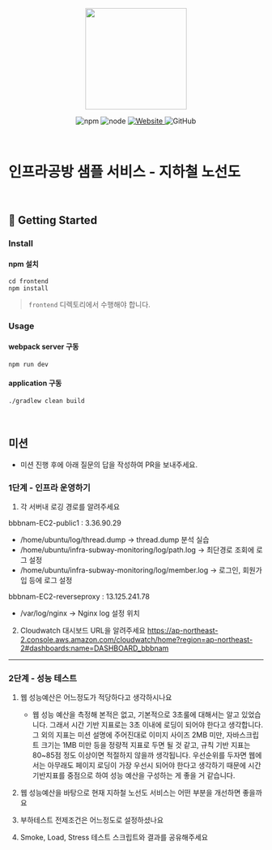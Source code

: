 <p align="center">
    <img width="200px;" src="https://raw.githubusercontent.com/woowacourse/atdd-subway-admin-frontend/master/images/main_logo.png"/>
</p>
<p align="center">
  <img alt="npm" src="https://img.shields.io/badge/npm-%3E%3D%205.5.0-blue">
  <img alt="node" src="https://img.shields.io/badge/node-%3E%3D%209.3.0-blue">
  <a href="https://edu.nextstep.camp/c/R89PYi5H" alt="nextstep atdd">
    <img alt="Website" src="https://img.shields.io/website?url=https%3A%2F%2Fedu.nextstep.camp%2Fc%2FR89PYi5H">
  </a>
  <img alt="GitHub" src="https://img.shields.io/github/license/next-step/atdd-subway-service">
</p>

<br>

# 인프라공방 샘플 서비스 - 지하철 노선도

<br>

## 🚀 Getting Started

### Install
#### npm 설치
```
cd frontend
npm install
```
> `frontend` 디렉토리에서 수행해야 합니다.

### Usage
#### webpack server 구동
```
npm run dev
```
#### application 구동
```
./gradlew clean build
```
<br>

## 미션

* 미션 진행 후에 아래 질문의 답을 작성하여 PR을 보내주세요.

### 1단계 - 인프라 운영하기
1. 각 서버내 로깅 경로를 알려주세요

bbbnam-EC2-public1 : 3.36.90.29  
  - /home/ubuntu/log/thread.dump   ->  thread.dump 분석 실습
  - /home/ubuntu/infra-subway-monitoring/log/path.log  -> 최단경로 조회에 로그 설정
  - /home/ubuntu/infra-subway-monitoring/log/member.log  -> 로그인, 회원가입 등에 로그 설정

bbbnam-EC2-reverseproxy : 13.125.241.78 
  - /var/log/nginx  -> Nginx log 설정 위치  
  
2. Cloudwatch 대시보드 URL을 알려주세요
https://ap-northeast-2.console.aws.amazon.com/cloudwatch/home?region=ap-northeast-2#dashboards:name=DASHBOARD_bbbnam

---

### 2단계 - 성능 테스트
1. 웹 성능예산은 어느정도가 적당하다고 생각하시나요
   - 웹 성능 예산을 측정해 본적은 없고, 기본적으로 3초룰에 대해서는 알고 있었습니다.
    그래서 시간 기반 지표로는 3초 이내에 로딩이 되어야 한다고 생각합니다.
    그 외의 지표는 미션 설명에 주어진대로 이미지 사이즈 2MB 미만, 자바스크립트 크기는 1MB 미만
    등을 정량적 지표로 두면 될 것 같고, 규칙 기반 지표는 80~85점 정도 이상이면 적절하지 않을까 생각됩니다.
    우선순위를 두자면 웹에서는 아무래도 페이지 로딩이 가장 우선시 되어야 한다고 생각하기 때문에
    시간 기반지표를 중점으로 하여 성능 예산을 구성하는 게 좋을 거 같습니다.

2. 웹 성능예산을 바탕으로 현재 지하철 노선도 서비스는 어떤 부분을 개선하면 좋을까요
    

3. 부하테스트 전제조건은 어느정도로 설정하셨나요

4. Smoke, Load, Stress 테스트 스크립트와 결과를 공유해주세요
